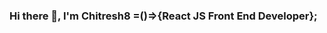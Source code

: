 ### Hi there 👋, I'm Chitresh8 =()=>{React JS Front End Developer}; 

<!--
**Chitresh8/chitresh8** is a ✨ _special_ ✨ repository because its `README.md` (this file) appears on your GitHub profile.

Here are some ideas to get you started:

- 🔭 I’m currently working on Building a modern e-commerce website using React and Redux (WIP).
- 🌱 I’m currently learning on new things and concepts like Advanced React patterns, state management with Recoil, and improving performance with React.memo to enhance my skills.
- 👯 I’m looking to collaborate on with a friend which he is building a modern E-Commerce project to fulfill his Goal and Open source React projects that focus on enhancing user interfaces and user experiences.
- 🤔 I’m looking for help regarding Optimizing web performance and understanding the latest React best practices.
- 💬 Ask me about  ...
- 📫 How to reach me: ...
- 😄 Pronouns: He/Him.
- ⚡ Fun fact:I enjoy experimenting with new CSS frameworks and creating animated React components in my free time.
-->
